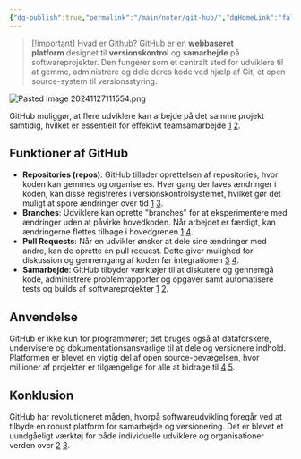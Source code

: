 ```yaml
---
{"dg-publish":true,"permalink":"/main/noter/git-hub/","dgHomeLink":"false","dgShowBacklinks":"false","dgShowLocalGraph":"false","dgShowFileTree":"false","dgEnableSearch":"false","dgShowToc":"false","created":"2024-11-27T11:13:59.273+01:00"}
---
```


> [!important] Hvad er Github? 
> GitHub er en **webbaseret platform** designet til **versionskontrol** og **samarbejde** på softwareprojekter. Den fungerer som et centralt sted for udviklere til at gemme, administrere og dele deres kode ved hjælp af Git, et open source-system til versionsstyring.

![Pasted image 20241127111554.png](/img/user/Main/Images/Pasted%20image%2020241127111554.png)

GitHub muliggør, at flere udviklere kan arbejde på det samme projekt samtidig, hvilket er essentielt for effektivt teamsamarbejde [1](https://itconfidence.dk/encyclopedia/github/) [2](https://yayhosting.dk/ordbog/hvad-er-github).
## Funktioner af GitHub

- **Repositories (repos)**: GitHub tillader oprettelsen af repositories, hvor koden kan gemmes og organiseres. Hver gang der laves ændringer i koden, kan disse registreres i versionskontrolsystemet, hvilket gør det muligt at spore ændringer over tid [1](https://itconfidence.dk/encyclopedia/github/) [3](https://kinsta.com/dk/videnbase/git-vs-github/).
- **Branches**: Udviklere kan oprette "branches" for at eksperimentere med ændringer uden at påvirke hovedkoden. Når arbejdet er færdigt, kan ændringerne flettes tilbage i hovedgrenen [1](https://itconfidence.dk/encyclopedia/github/) [4](https://www.os2.eu/blog/nyheder-2/github-for-begyndere-1-4396).
- **Pull Requests**: Når en udvikler ønsker at dele sine ændringer med andre, kan de oprette en pull request. Dette giver mulighed for diskussion og gennemgang af koden før integrationen [3](https://kinsta.com/dk/videnbase/git-vs-github/) [4](https://www.os2.eu/blog/nyheder-2/github-for-begyndere-1-4396).
- **Samarbejde**: GitHub tilbyder værktøjer til at diskutere og gennemgå kode, administrere problemrapporter og opgaver samt automatisere tests og builds af softwareprojekter [1](https://itconfidence.dk/encyclopedia/github/) [2](https://yayhosting.dk/ordbog/hvad-er-github).

## Anvendelse

GitHub er ikke kun for programmører; det bruges også af dataforskere, undervisere og dokumentationsansvarlige til at dele og versionere indhold. Platformen er blevet en vigtig del af open source-bevægelsen, hvor millioner af projekter er tilgængelige for alle at bidrage til [4](https://www.os2.eu/blog/nyheder-2/github-for-begyndere-1-4396) [5](https://learn.microsoft.com/da-dk/contribute/content/git-github-fundamentals).

## Konklusion

GitHub har revolutioneret måden, hvorpå softwareudvikling foregår ved at tilbyde en robust platform for samarbejde og versionering. Det er blevet et uundgåeligt værktøj for både individuelle udviklere og organisationer verden over [2](https://yayhosting.dk/ordbog/hvad-er-github) [3](https://kinsta.com/dk/videnbase/git-vs-github/).